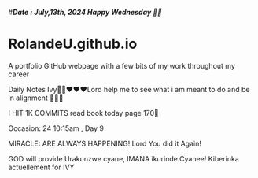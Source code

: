 #***Date : July,13th, 2024 Happy Wednesday 🫶🏾***
# RolandeU.github.io
 
A portfolio GitHub webpage with a few bits of my work throughout my career

Daily Notes
Ivy🙌🏽❤️❤️❤️Lord help me to see what i am meant to do and be in alignment  💚🙏🏾 

I HIT 1K COMMITS
read book today page 170💚

Occasion: 24
 10:15am , Day 9

MIRACLE: ARE ALWAYS HAPPENING!
Lord You did it Again!

GOD will provide 
Urakunzwe cyane, IMANA ikurinde Cyanee!
Kiberinka actuellement for IVY





